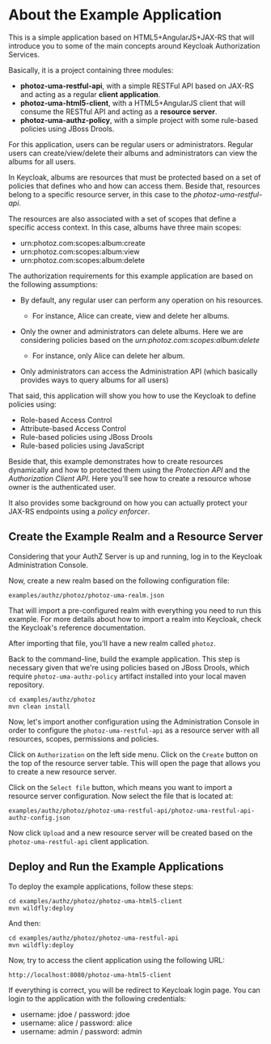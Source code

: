 # About the Example Application

This is a simple application based on HTML5+AngularJS+JAX-RS that will introduce you to some of the main concepts around Keycloak Authorization Services.

Basically, it is a project containing three modules:
 
* **photoz-uma-restful-api**, with a simple RESTFul API based on JAX-RS and acting as a regular **client application**.
* **photoz-uma-html5-client**, with a HTML5+AngularJS client that will consume the RESTful API and acting as a **resource server**.
* **photoz-uma-authz-policy**, with a simple project with some rule-based policies using JBoss Drools.

For this application, users can be regular users or administrators. Regular users can create/view/delete their albums 
and administrators can view the albums for all users.

In Keycloak, albums are resources that must be protected based on a set of policies that defines who and how can access them. 
Beside that, resources belong to a specific resource server, in this case to the *photoz-uma-restful-api*.

The resources are also associated with a set of scopes that define a specific access context. In this case, albums have three main scopes:

* urn:photoz.com:scopes:album:create
* urn:photoz.com:scopes:album:view
* urn:photoz.com:scopes:album:delete

The authorization requirements for this example application are based on the following assumptions:

* By default, any regular user can perform any operation on his resources.

    * For instance, Alice can create, view and delete her albums. 

* Only the owner and administrators can delete albums. Here we are considering policies based on the *urn:photoz.com:scopes:album:delete*

    * For instance, only Alice can delete her album.

* Only administrators can access the Administration API (which basically provides ways to query albums for all users)

That said, this application will show you how to use the Keycloak to define policies using:

* Role-based Access Control
* Attribute-based Access Control
* Rule-based policies using JBoss Drools
* Rule-based policies using JavaScript 

Beside that, this example demonstrates how to create resources dynamically and how to protected them using the *Protection API* and the *Authorization Client API*. Here you'll see
how to create a resource whose owner is the authenticated user.

It also provides some background on how you can actually protect your JAX-RS endpoints using a *policy enforcer*.

## Create the Example Realm and a Resource Server

Considering that your AuthZ Server is up and running, log in to the Keycloak Administration Console.

Now, create a new realm based on the following configuration file:

    examples/authz/photoz/photoz-uma-realm.json
    
That will import a pre-configured realm with everything you need to run this example. For more details about how to import a realm 
into Keycloak, check the Keycloak's reference documentation.

After importing that file, you'll have a new realm called ``photoz``. 

Back to the command-line, build the example application. This step is necessary given that we're using policies based on
JBoss Drools, which require ``photoz-uma-authz-policy`` artifact installed into your local maven repository.

    cd examples/authz/photoz
    mvn clean install 

Now, let's import another configuration using the Administration Console in order to configure the ``photoz-uma-restful-api`` as a resource server with all resources, scopes, permissions and policies.

Click on ``Authorization`` on the left side menu. Click on the ``Create`` button on the top of the resource server table. This will
open the page that allows you to create a new resource server.

Click on the ``Select file`` button, which means you want to import a resource server configuration. Now select the file that is located at:

    examples/authz/photoz/photoz-uma-restful-api/photoz-uma-restful-api-authz-config.json
    
Now click ``Upload`` and a new resource server will be created based on the ``photoz-uma-restful-api`` client application.

## Deploy and Run the Example Applications

To deploy the example applications, follow these steps:

    cd examples/authz/photoz/photoz-uma-html5-client
    mvn wildfly:deploy
    
And then:

    cd examples/authz/photoz/photoz-uma-restful-api
    mvn wildfly:deploy
   
Now, try to access the client application using the following URL:

    http://localhost:8080/photoz-uma-html5-client

If everything is correct, you will be redirect to Keycloak login page. You can login to the application with the following credentials:

* username: jdoe / password: jdoe
* username: alice / password: alice
* username: admin / password: admin


